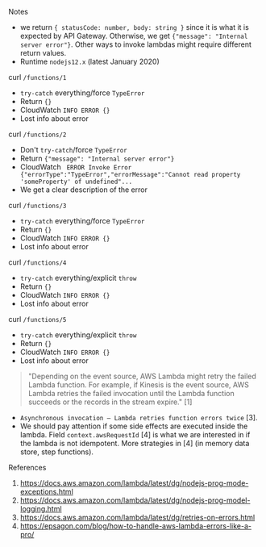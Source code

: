 
Notes

* we return `{ statusCode: number, body: string }` since it is what it is expected by API Gateway. Otherwise, we get `{"message": "Internal server error"}`. Other ways to invoke lambdas might require different return values.
* Runtime `nodejs12.x` (latest January 2020)


curl `/functions/1`

* `try-catch` everything/force `TypeError`
* Return `{}`
* CloudWatch `INFO ERROR {}`
* Lost info about error

curl `/functions/2`

* Don't `try-catch`/force `TypeError`
* Return `{"message": "Internal server error"}`
* CloudWatch ` ERROR Invoke Error {"errorType":"TypeError","errorMessage":"Cannot read property 'someProperty' of undefined"...`
* We get a clear description of the error

curl `/functions/3`

* `try-catch` everything/force `TypeError`
* Return `{}`
* CloudWatch `INFO ERROR {}`
* Lost info about error

curl `/functions/4`

* `try-catch` everything/explicit `throw`
* Return `{}`
* CloudWatch `INFO ERROR {}`
* Lost info about error

curl `/functions/5`

* `try-catch` everything/explicit `throw`
* Return `{}`
* CloudWatch `INFO ERROR {}`
* Lost info about error


> "Depending on the event source, AWS Lambda might retry the failed Lambda function. For example, if Kinesis is the event source, AWS Lambda retries the failed invocation until the Lambda function succeeds or the records in the stream expire." [1]
* `Asynchronous invocation – Lambda retries function errors twice` [3]. 
* We should pay attention if some side effects are executed inside the lambda. Field `context.awsRequestId` [4] is what we are interested in if the lambda is not idempotent. More strategies in [4] (in memory data store, step functions).


References

1. https://docs.aws.amazon.com/lambda/latest/dg/nodejs-prog-mode-exceptions.html
2. https://docs.aws.amazon.com/lambda/latest/dg/nodejs-prog-model-logging.html
3. https://docs.aws.amazon.com/lambda/latest/dg/retries-on-errors.html
4. https://epsagon.com/blog/how-to-handle-aws-lambda-errors-like-a-pro/